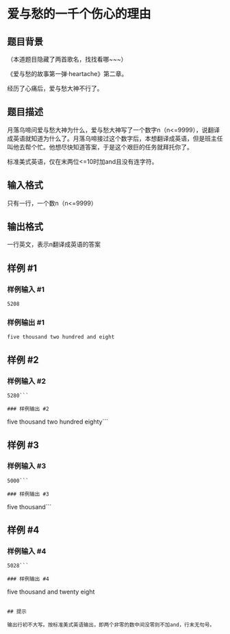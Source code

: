 # 爱与愁的一千个伤心的理由

## 题目背景

（本道题目隐藏了两首歌名，找找看哪~~~）

《爱与愁的故事第一弹·heartache》第二章。

经历了心痛后，爱与愁大神不行了。


## 题目描述

月落乌啼问爱与愁大神为什么，爱与愁大神写了一个数字n（n<=9999），说翻译成英语就知道为什么了。月落乌啼接过这个数字后，本想翻译成英语，但是班主任叫他去帮个忙。他想尽快知道答案，于是这个艰巨的任务就拜托你了。

标准美式英语，仅在末两位<=10时加and且没有连字符。


## 输入格式

只有一行，一个数n（n<=9999）


## 输出格式

一行英文，表示n翻译成英语的答案


## 样例 #1

### 样例输入 #1
```
5208

```

### 样例输出 #1

```
five thousand two hundred and eight

```

## 样例 #2

### 样例输入 #2
```
5280```

### 样例输出 #2

```
five thousand two hundred eighty```

## 样例 #3

### 样例输入 #3
```
5000```

### 样例输出 #3

```
five thousand```

## 样例 #4

### 样例输入 #4
```
5028```

### 样例输出 #4

```
five thousand and twenty eight
```

## 提示

输出行初不大写。按标准美式英语输出，即两个非零的数中间没零则不加and，行末无句号。

